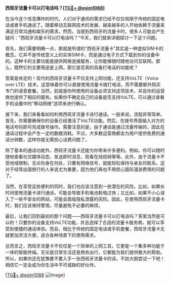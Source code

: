**西班牙流量卡可以打电话吗？[[TG💪+ @esim1088](https://t.me/s/esim1088)]**

在当今这个信息爆炸的时代，人们对于通讯的需求已经不仅仅局限于传统的固定电话或者手机通话了。随着移动互联网技术的发展，越来越多的人开始依赖于流量来满足日常沟通和娱乐的需求。然而，当提到西班牙的流量卡时，很多人可能会产生疑问：“西班牙流量卡可以打电话吗？”今天，我们就来详细探讨一下这个问题。

首先，我们需要明确一点，那就是所谓的“西班牙流量卡”其实是一种虚拟SIM卡的概念。它并不是传统意义上的实体SIM卡，而是通过电子方式下载到你的设备中的。这种卡的主要功能是提供网络连接服务，让你能够随时随地访问互联网。那么，既然它的主要用途是上网，那它是否真的具备打电话的功能呢？

答案是肯定的！现代的西班牙流量卡不仅支持上网功能，还支持VoLTE（Voice over LTE）技术。这意味着你可以直接使用流量卡拨打电话，而不需要额外购买专门的语音套餐。当然，前提是你所使用的设备必须支持这项技术，并且你的运营商也提供了相应的服务。如果你不确定自己的设备是否支持VoLTE，可以通过查看手机设置中的“移动网络”选项来进行确认。

接下来，我们来看看如何利用西班牙流量卡进行通话。一般来说，流程非常简单。首先，你需要确保你的设备已经激活了VoLTE功能。然后，在拨号界面输入对方的电话号码即可完成拨号操作。需要注意的是，由于通话是通过流量传输的，因此在通话过程中会产生一定的数据消耗。不过，大多数运营商都会为用户提供免费的通话分钟数，这样你就无需担心话费问题了。

除了基本的通话功能外，西班牙流量卡还能为你带来许多便利。例如，你可以随时随地查看社交媒体动态、发送即时消息、观看在线视频等等。此外，由于流量卡不受地域限制，无论你身在何处，只要有网络信号，就能轻松保持与亲友的联系。这对于经常出国旅行的人来说尤为重要，因为他们再也不用担心国际漫游费用的问题了。

当然，在享受这些便利的同时，我们也应该注意到一些潜在的风险。比如，如果长时间使用流量卡进行通话，可能会导致手机电池耗电过快；又比如，如果不小心误入了一些不安全的网站，可能会面临隐私泄露的风险。因此，在使用西班牙流量卡时，我们应该保持警惕，尽量避免不必要的麻烦。

最后，让我们回到最初的那个问题——西班牙流量卡可以打电话吗？答案当然是可以的！只要你的设备支持VoLTE功能，并且选择了合适的流量卡服务商，就可以享受到便捷的通话体验。而且，相比于传统的固定电话或手机套餐，西班牙流量卡无疑更加灵活方便，适合各种场景下的使用需求。

总而言之，西班牙流量卡不仅仅是一个简单的上网工具，它更是一个集多种功能于一体的智能终端。无论是日常生活还是商务出行，它都能为我们提供极大的帮助。所以，如果你还在犹豫要不要入手一张西班牙流量卡的话，不妨大胆尝试一下吧！相信它一定会成为你生活中不可或缺的好伙伴。

[[TG💪+ @esim1088](https://t.me/s/esim1088) ![Image](https://i.postimg.cc/4NQfJmqS/Snipaste-2025-05-13-00-14-12.png)]
